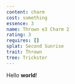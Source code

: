 ```yaml
---
content: charm
cost: something
essence: 3
name: Thrown e3 Charm 2
rating: 3
requires: []
splat: Second Sunrise
trait: Thrown
tree: Trickster
---
```


Hello **world**!
